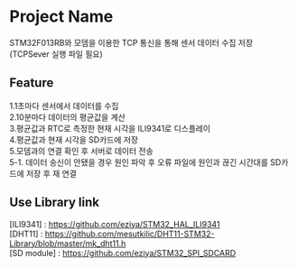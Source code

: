 # Project Name  
STM32F013RB와 모뎀을 이용한 TCP 통신을 통해 센서 데이터 수집 저장 (TCPSever 실행 파일 필요)  

## Feature  
1.1초마다 센서에서 데이터를 수집  
2.10분마다 데이터의 평균값을 계산  
3.평균값과 RTC로 측정한 현재 시각을 ILI9341로 디스플레이  
4.평균값과 현재 시각을 SD카드에 저장  
5.모뎀과의 연결 확인 후 서버로 데이터 전송  
5-1. 데이터 송신이 안됐을 경우 원인 파악 후 오류 파일에 원인과 끊긴 시간대를 SD카드에 저장 후 재 연결  
## Use Library link  
[ILI9341] : https://github.com/eziya/STM32_HAL_ILI9341  
[DHT11] : https://github.com/mesutkilic/DHT11-STM32-Library/blob/master/mk_dht11.h  
[SD module] : https://github.com/eziya/STM32_SPI_SDCARD
